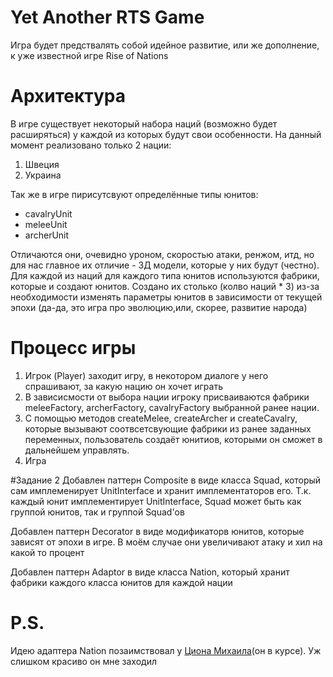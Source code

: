 # Yet Another RTS Game
Игра будет предствалять собой идейное развитие, или же дополнение, к уже известной игре Rise of Nations

# Архитектура
В игре существует некоторый набора наций (возможно будет расширяться) у каждой из которых будут свои особенности.
На данный момент реализовано только 2 нации:
1) Швеция
2) Украина

Так же в игре пирисутсвуют определённые типы юнитов:
+ cavalryUnit
+ meleeUnit
+ archerUnit

Отличаются они, очевидно уроном, скоростью атаки, ренжом, итд, но для нас главное их отличие - 3Д модели, которые у них будут (честно).
Для каждой из наций для каждого типа юнитов используются фабрики, которые и создают юнитов. Создано их столько (колво наций * 3) из-за
необходимости изменять параметры юнитов в зависимости от текущей эпохи (да-да, это игра про эволюцию,или, скорее, развитие народа)
# Процесс игры
1. Игрок (Player) заходит игру, в некотором диалоге у него спрашивают, за какую нацию он хочет играть
2. В зависисмости от выбора нации игроку присваиваются фабрики meleeFactory, archerFactory, cavalryFactory выбранной ранее нации.
3. С помощью методов createMelee, createArcher и createCavalry, которые вызывают соотвсетсвующие фабрики из ранее заданных переменных, пользователь создаёт юнитиов, которыми он сможет в дальнейшем управлять.
4. Игра

#Задание 2
Добавлен паттерн Composite в виде класса Squad, который сам имплеменирует UnitInterface и хранит имплементаторов его.
Т.к. каждый юнит имплементирует UnitInterface, Squad может быть как группой юнитов, так и группой Squad'ов

Добавлен паттерн Decorator в виде модификаторв юнитов, которые зависят от эпохи в игре. В моём случае они увеличивают атаку и хил на какой то процент

Добавлен паттерн Adaptor в виде класса Nation, который хранит фабрики каждого класса юнитов для каждой нации

# P.S.
Идею адаптера Nation позаимствовал у [Циона Михаила](https://github.com/MVCionOld)(он в курсе). Уж слишком красиво он мне заходил
